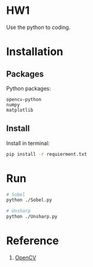 # HW1

Use the python to coding.

# Installation

## Packages

Python packages:

```text
opencv-python
numpy 
matplotlib 
```

## Install

Install in terminal:

```bash
pip install -r requierment.txt
```

# Run

```bash
# Sobel
python ./Sobel.py

# Unsharp
python ./Unsharp.py
```

# Reference

1. [OpenCV](https://docs.opencv.org/4.x/d2/d96/tutorial_py_table_of_contents_imgproc.html)
